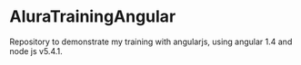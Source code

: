 # AluraTrainingAngular

Repository to demonstrate my training with angularjs, using angular 1.4 and node js v5.4.1.
